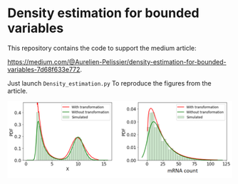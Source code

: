 # Density estimation for bounded variables

This repository contains the code to support the medium article:

https://medium.com/@Aurelien-Pelissier/density-estimation-for-bounded-variables-7d68f633e772.

Just launch `Density_estimation.py` To reproduce the figures from the article.

<p align="center">
  <img src="https://raw.githubusercontent.com/Aurelien-Pelissier/Medium/master/Density%20estimation%20for%20bounded%20variables/Figure2.png" width=800>
</p>
